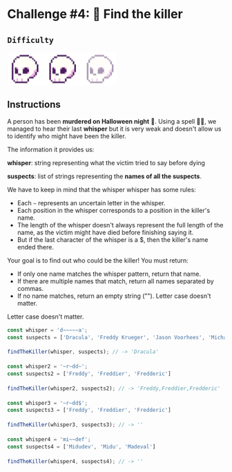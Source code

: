 # Challenge #4: 🔪 Find the killer

## `Difficulty`

![easy](/assets/normal.png)

## Instructions

A person has been **murdered on Halloween night** 🔪. Using a spell 🧙‍♀️, we managed to hear their last **whisper** but it is very weak and doesn't allow us to identify who might have been the killer.

The information it provides us:

**whisper**: string representing what the victim tried to say before dying

**suspects**: list of strings representing the **names of all the suspects**.

We have to keep in mind that the whisper whisper has some rules:

- Each `~` represents an uncertain letter in the whisper.
- Each position in the whisper corresponds to a position in the killer's name.
- The length of the whisper doesn't always represent the full length of the name, as the victim might have died before finishing saying it.
- But if the last character of the whisper is a $, then the killer's name ended there.

Your goal is to find out who could be the killer! You must return:

- If only one name matches the whisper pattern, return that name.
- If there are multiple names that match, return all names separated by commas.
- If no name matches, return an empty string ("").
Letter case doesn't matter.

Letter case doesn't matter.

```js
const whisper = 'd~~~~~a';
const suspects = ['Dracula', 'Freddy Krueger', 'Jason Voorhees', 'Michael Myers'];

findTheKiller(whisper, suspects); // -> 'Dracula'

const whisper2 = '~r~dd~';
const suspects2 = ['Freddy', 'Freddier', 'Fredderic']

findTheKiller(whisper2, suspects2); // -> 'Freddy,Freddier,Fredderic'

const whisper3 = '~r~dd$';
const suspects3 = ['Freddy', 'Freddier', 'Fredderic']

findTheKiller(whisper3, suspects3); // -> ''

const whisper4 = 'mi~~def';
const suspects4 = ['Midudev', 'Midu', 'Madeval']

findTheKiller(whisper4, suspects4); // -> ''
```